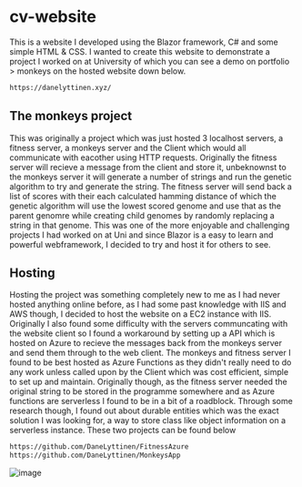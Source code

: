 # cv-website
This is a website I developed using the Blazor framework, C# and some simple HTML & CSS. I wanted to create this website to demonstrate a project I worked on at University of which
you can see a demo on portfolio > monkeys on the hosted website down below.
```bash
https://danelyttinen.xyz/
```
## The monkeys project
This was originally a project which was just hosted 3 localhost servers, a fitness server, a monkeys server and the Client which would all communicate with eacother using HTTP requests.
Originally the fitness server will recieve a message from the client and store it, unbeknownst to the monkeys server it will generate a number of strings and run the genetic algorithm
to try and generate the string. The fitness server will send back a list of scores with their each calculated hamming distance of which the genetic algorithm will use the lowest
scored genome and use that as the parent genomre while creating child genomes by randomly replacing a string in that genome.
This was one of the more enjoyable and challenging projects I had worked on at Uni and since Blazor is a easy to learn and powerful webframework, I decided to try and host it 
for others to see.
## Hosting
Hosting the project was something completely new to me as I had never hosted anything online before, as I had some past knowledge with IIS and AWS though, I decided to host the
website on a EC2 instance with IIS. Originally I also found some difficulty with the servers communcating with the website client so I found a workaround by setting up a API
which is hosted on Azure to recieve the messages back from the monkeys server and send them through to the web client. The monkeys and fitness server I found to be best hosted
as Azure Functions as they didn't really need to do any work unless called upon by the Client which was cost efficient, simple to set up and maintain. Originally though, as the
fitness server needed the original string to be stored in the programme somewhere and as Azure functions are serverless I found to be in a bit of a roadblock. Through some research
though, I found out about durable entities which was the exact solution I was looking for, a way to store class like object information on a serverless instance. These two projects
can be found below
```bash
https://github.com/DaneLyttinen/FitnessAzure
https://github.com/DaneLyttinen/MonkeysApp
```

![image](https://user-images.githubusercontent.com/69489249/127830037-14d7dc4c-7621-4437-a011-6b0e78a0cce9.png)


